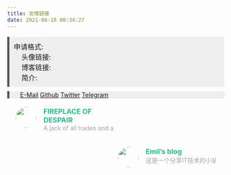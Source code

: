 ```yaml
---
title: 友情链接
date: 2021-06-16 00:34:27
---
```


<div class="post-body">
   <div id="links">
      <style>
         .links-content{
         margin-top:1rem;
         }
         .link-navigation::after {
         content: " ";
         display: block;
         clear: both;
         }
         .card {
         width: 45%;
         font-size: 1rem;
         padding: 10px 20px;
         border-radius: 4px;
         transition-duration: 0.15s;
         margin-bottom: 1rem;
         display:flex;
         }
         .card:nth-child(odd) {
         float: left;
         }
         .card:nth-child(even) {
         float: right;
         }
         .card:hover {
         transform: scale(1.05);
         box-shadow: 0 2px 6px 0 rgba(0, 0, 0, 0.12), 0 0 6px 0 rgba(0, 0, 0, 0.04);
         }
         .card a {
         border:none;
         }
         .card .ava {
         width: 3rem!important;
         /* height: 3rem!important; */
         margin:0!important;
         margin-right: 1em!important;
         border-radius:999px;
         object-fit:cover
         }
         .card .card-header {
         font-style: italic;
         overflow: hidden;
         width: 100%;
         }
         .card .card-header a {
         font-style: normal;
         color: #2bbc8a;
         font-weight: bold;
         text-decoration: none;
         }
         .card .card-header a:hover {
         color: #d480aa;
         text-decoration: none;
         }
         .card .card-header .info {
         font-style:normal;
         color:#a3a3a3;
         font-size:14px;
         min-width: 0;
         overflow: hidden;
         white-space: nowrap;
         }
         .link-re{
            padding:10px;
            background:#eee;
            border-left:5px solid #555;
            font-size:16px;
         }
      </style>
      <div class="links-content">
         <div class="link-navigation">
         <div class="link-re">
         <span>申请格式:</span>
         <br/>
         <span>&nbsp;&nbsp;&nbsp;&nbsp;头像链接:</span><br/>
         <span>&nbsp;&nbsp;&nbsp;&nbsp;博客链接:</span><br/>
         <span>&nbsp;&nbsp;&nbsp;&nbsp;简介:</span><br/>
         </div>
      <div style="height:5px;"></div>
      <div style="height:5px;"></div>
      <div class="links-of-author motion-element" style="opacity: 1; display: block; transform: translateX(0px);
      padding:0 25px;background:#eee;border-left:5px solid #555;">
      <span class="links-of-author-item">
        <a href="mailto:coder101011@outlook.com" title="E-Mail → mailto:coder101011@outlook.com" rel="noopener" target="_blank"><i class="envelope fa-fw"></i>E-Mail</a>
      </span>
      <span class="links-of-author-item">
        <a href="https://github.com/hibichann" title="Github → https://github.com/hibichann" rel="noopener" target="_blank"><i class="github fa-fw"></i>Github</a>
      </span>
      <span class="links-of-author-item">
        <a href="https://twitter.com/misaka_level0" title="Twitter → https://twitter.com/misaka_level0" rel="noopener" target="_blank"><i class="twitter fa-fw"></i>Twitter</a>
      </span>
      <span class="links-of-author-item">
        <a href="https://t.me/hibichann" title="Telegram → https://t.me/hibichann" rel="noopener" target="_blank"><i class="telegram fa-fw"></i>Telegram</a>
      </span>
      </div>
      <div style="height:5px;"></div>
      <div style="height:5px;"></div>
            <div class="card">
               <img class="ava" src="https://api.fireplace-of-despair.org/static/1656947872.435161.jpg" />
               <div class="card-header">
                  <div>
                     <a href="https://fireplace-of-despair.org/">FIREPLACE OF DESPAIR</a>
                  </div>
                  <div class="info">A jack of all trades and a one-man army.</div>
               </div>
            </div>
            <div class="card">
               <img class="ava" src="https://cdn.jsdelivr.net/gh/hvnobug/assets/common/avatar.png" />
               <div class="card-header">
                  <div>
                     <a href="https://blog.hvnobug.com/">Emil’s blog</a>
                  </div>
                  <div class="info">这是一个分享IT技术的小站。</div>
               </div>
            </div>
         </div>
      </div>
   </div>
</div>
